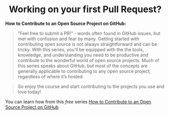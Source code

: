 <h1 align="center">
  Working on your first Pull Request?
</h1>

**How to Contribute to an Open Source Project on GitHub:**

> “Feel free to submit a PR!” - words often found in GitHub issues, but met with confusion and fear by many. Getting started with contributing open source is not always straightforward and can be tricky. With this series, you’ll be equipped with the the tools, knowledge, and understanding you need to be productive and contribute to the wonderful world of open source projects. Much of this series speaks about GitHub, but most of the concepts are generally applicable to contributing to any open source project, regardless of where it’s hosted.

> So enjoy the course and start contributing to the projects you use and love today!

You can learn how from this _free_ series [How to Contribute to an Open Source Project on GitHub](https://egghead.io/series/how-to-contribute-to-an-open-source-project-on-github)
